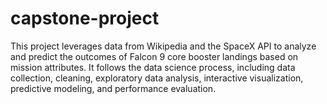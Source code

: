 # capstone-project

This project leverages data from Wikipedia and the SpaceX API to analyze and predict the outcomes of Falcon 9 core booster landings based on mission attributes. It follows the data science process, including data collection, cleaning, exploratory data analysis, interactive visualization, predictive modeling, and performance evaluation.
